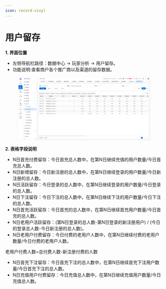 ```yaml
---
icon: record-vinyl
---
```


# 用户留存

**1. 界面位置**

* 左侧导航栏路径：数据中心 → 玩家分析 → 用户留存。
* 功能说明:查看商户各个推广商以及渠道的留存数据。

<figure><img src="../../.gitbook/assets/image (29).png" alt=""><figcaption></figcaption></figure>

**2. 表格字段说明**

* N日首充付费留存：今日首充总人数中，在第N日继续充值的用户数量/今日首充总人数。
* N日新增留存：今日新注册的总人数中，在第N日继续登录的用户数量/今日新注册的总人数。
* N日活跃留存：今日登录的总人数中，在第N日继续登录的用户数量/今日登录的总人数。
* N日下注留存：今日下注的总人数中，在第N日继续下注的用户数量/今日下注的总人数。
* N日首充活跃留存：今日首充的总人数中，在第N日继续首充用户数量/今日首充的总人数。
* N日老用户活跃留存：(第N日登录的总人数-第N日登录的新注册用户) / (今日的登录总人数-今日新注册的总人数)。
* N日老用户付费留存：今日付费的老用户人数中，在第N日继续付费的老用户数量/今日付费的老用户人数。

老用户付费人数=总付费人数-新注册付费的人数

* N日首充下注留存：今日首充下注的总人数中，在第N日继续首充下注用户数量/今日首充下注的总人数。
* N日充值用户付费留存：今日充值总人数中，在第N日继续充值用户数量/今日充值总人数。
